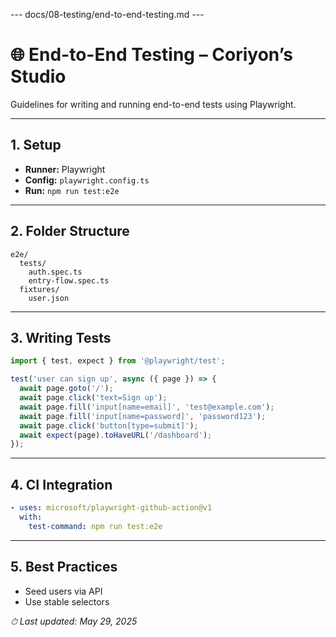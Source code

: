 --- docs/08-testing/end-to-end-testing.md ---
# 🌐 End-to-End Testing – Coriyon’s Studio

Guidelines for writing and running end-to-end tests using Playwright.

---

## 1. Setup

* **Runner:** Playwright  
* **Config:** `playwright.config.ts`  
* **Run:** `npm run test:e2e`  

---

## 2. Folder Structure

```
e2e/
  tests/
    auth.spec.ts
    entry-flow.spec.ts
  fixtures/
    user.json
```

---

## 3. Writing Tests

```ts
import { test, expect } from '@playwright/test';

test('user can sign up', async ({ page }) => {
  await page.goto('/');
  await page.click('text=Sign up');
  await page.fill('input[name=email]', 'test@example.com');
  await page.fill('input[name=password]', 'password123');
  await page.click('button[type=submit]');
  await expect(page).toHaveURL('/dashboard');
});
```

---

## 4. CI Integration

```yaml
- uses: microsoft/playwright-github-action@v1
  with:
    test-command: npm run test:e2e
```

---

## 5. Best Practices

* Seed users via API  
* Use stable selectors  

_⏱ Last updated: May 29, 2025_